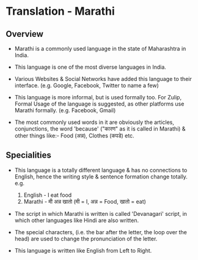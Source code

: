 # Translation - Marathi

## Overview

* Marathi is a commonly used language in the state of Maharashtra in India.

* This language is one of the most diverse languages in India.

* Various Websites & Social Networks have added this language to their interface.
  (e.g. Google, Facebook, Twitter to name a few)

* This language is more informal, but is used formally too.
  For Zulip, Formal Usage of the language is suggested, as other platforms use Marathi formally.
  (e.g. Facebook, Gmail)

* The most commonly used words in it are obviously the articles, conjunctions,
  the word 'because' ("कारण" as it is called in Marathi) & other things like:-
  Food (अन्न), Clothes (कपडे) etc.

## Specialities

* This language is a totally different language & has no connections to English,
  hence the writing style & sentence formation change totally.
  e.g. 
  1. English - I eat food
  2. Marathi - मी अन्न खातो (मी = I, अन्न = Food, खातो = eat)

* The script in which Marathi is written is called 'Devanagari' script, in which
  other languages like Hindi are also written.

* The special characters, (i.e. the bar after the letter, the loop over the head)
  are used to change the pronunciation of the letter.

* This language is written like English from Left to Right.  
